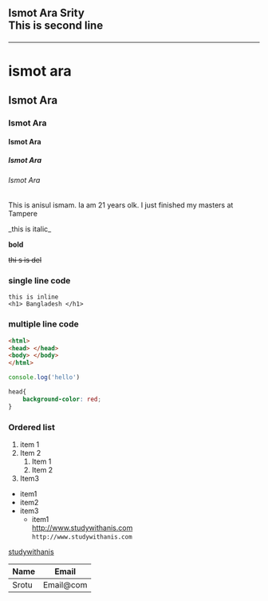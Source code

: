 <!-- markdown tutorial-->
Ismot Ara Srity  </br>
This is second line <hr/>  
---
# ismot ara
## Ismot Ara
### Ismot Ara
#### Ismot Ara
##### Ismot Ara
###### Ismot Ara
<p>This is anisul ismam. Ia am 21 years olk. I just finished my masters at Tampere  </p>
_this is italic_  

__bold__

~~thi s is del~~  
### single line code
`this is inline`  
`<h1> Bangladesh </h1>`
### multiple line code
```html
<html>
<head> </head>
<body> </body>
</html>
```

```javascript
console.log('hello')
```

```css
head{
    background-color: red;
}
```
### Ordered list
1. item 1  
2. Item 2   
    1. Item 1  
    2. Item 2
3. Item3
- item1
- item2
- item3  
    - item1  
http://www.studywithanis.com  
`http://www.studywithanis.com`

[studywithanis](http://www.studywithanis.com) 

| Name | Email |
|---------| ------------|
|Srotu | Email@com| 

